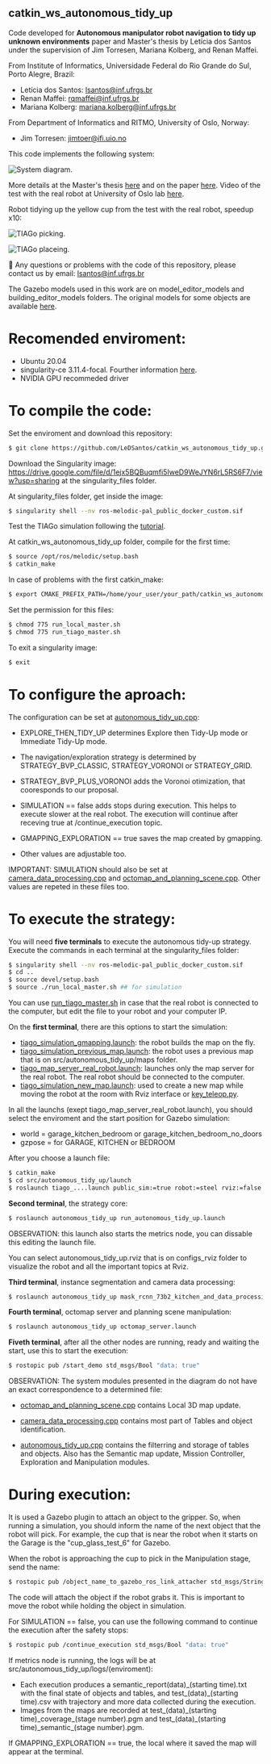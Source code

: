 ## catkin_ws_autonomous_tidy_up

Code developed for **Autonomous manipulator robot navigation to tidy up unknown environments** paper and Master's thesis by Letícia dos Santos under the supervision of Jim Torresen, Mariana Kolberg, and Renan Maffei.

From Institute of Informatics, Universidade Federal do Rio Grande do Sul, Porto Alegre, Brazil:
- Letícia dos Santos: lsantos@inf.ufrgs.br
- Renan Maffei: rqmaffei@inf.ufrgs.br
- Mariana Kolberg: mariana.kolberg@inf.ufrgs.br

From Department of Informatics and RITMO, University of Oslo, Norway:
- Jim Torresen: jimtoer@ifi.uio.no

This code implements the following system:

![System diagram.](images/system_diag.png)

More details at the Master's thesis [here]() and on the paper [here](). Video of the test with the real robot at University of Oslo lab [here](https://www.youtube.com/playlist?list=PL93mJkxVSzyQpZxOhE7NLlZv27-3-pwFS).

Robot tidying up the yellow cup from the test with the real robot, speedup x10:

![TIAGo picking.](images/tiago_picking.gif)

![TIAGo placeing.](images/tiago_placing.gif)

🤖 Any questions or problems with the code of this repository, please contact us by email: lsantos@inf.ufrgs.br

The Gazebo models used in this work are on model_editor_models and building_editor_models folders. The original models for some objects are available [here](https://fuel.gazebosim.org/1.0/LeDSantos/fuel/collections/Autonomous%20manipulator%20robot%20navigation%20to%20tidy%20up%20unknown%20environments%20-%20public%20objects).

# Recomended enviroment:

- Ubuntu 20.04
- singularity-ce 3.11.4-focal. Fourther information [here](singularity_files/READEME.md).
- NVIDIA GPU recommeded driver

# To compile the code:

Set the enviroment and download this repository:

```sh
$ git clone https://github.com/LeDSantos/catkin_ws_autonomous_tidy_up.git
```

Download the Singularity image: https://drive.google.com/file/d/1ejx5BQBuqmfi5IweD9WeJYN6rL5RS6F7/view?usp=sharing at the singularity_files folder. 

At singularity_files folder, get inside the image:

``` sh
$ singularity shell --nv ros-melodic-pal_public_docker_custom.sif
```

Test the TIAGo simulation following the [tutorial](https://wiki.ros.org/Robots/TIAGo/Tutorials/Installation/Testing_simulation).

At catkin_ws_autonomous_tidy_up folder, compile for the first time:

``` sh
$ source /opt/ros/melodic/setup.bash
$ catkin_make
```

In case of problems with the first catkin_make:
```sh
$ export CMAKE_PREFIX_PATH=/home/your_user/your_path/catkin_ws_autonomous_tidy_up/devel:/tiago_public_ws/devel:/opt/ros/melodic
```

Set the permission for this files:

``` sh
$ chmod 775 run_local_master.sh
$ chmod 775 run_tiago_master.sh
```

To exit a singularity image:

``` sh
$ exit
```

# To configure the aproach:

The configuration can be set at [autonomous_tidy_up.cpp](src/autonomous_tidy_up/src/autonomous_tidy_up.cpp):

- EXPLORE_THEN_TIDY_UP determines Explore then Tidy-Up mode or Immediate Tidy-Up mode.

- The navigation/exploration strategy is determined by STRATEGY_BVP_CLASSIC, STRATEGY_VORONOI or STRATEGY_GRID.

 - STRATEGY_BVP_PLUS_VORONOI adds the Voronoi otimization, that cooresponds to our proposal.

- SIMULATION == false adds stops during execution. This helps to execute slower at the real robot. The execution will continue after receving true at /continue_execution topic.

- GMAPPING_EXPLORATION == true saves the map created by gmapping.

- Other values are adjustable too.

IMPORTANT: SIMULATION should also be set at [camera_data_processing.cpp](src/autonomous_tidy_up/src/camera_data_processing.cpp) and [octomap_and_planning_scene.cpp](src/autonomous_tidy_up/src/octomap_and_planning_scene.cpp). Other values are repeted in these files too.

# To execute the strategy:

You will need **five terminals** to execute the autonomous tidy-up strategy. Execute the commands in each terminal at the singularity_files folder:
``` sh
$ singularity shell --nv ros-melodic-pal_public_docker_custom.sif
$ cd ..
$ source devel/setup.bash
$ source ./run_local_master.sh ## for simulation
```

You can use [run_tiago_master.sh](run_tiago_master.sh) in case that the real robot is connected to the computer, but edit the file to your robot and your computer IP.

On the **first terminal**, there are this options to start the simulation:

- [tiago_simulation_gmapping.launch](src/autonomous_tidy_up/launch/tiago_simulation_gmapping.launch): the robot builds the map on the fly.
- [tiago_simulation_previous_map.launch](src/autonomous_tidy_up/launch/tiago_simulation_previous_map.launch): the robot uses a previous map that is on src/autonomous_tidy_up/maps folder.
- [tiago_map_server_real_robot.launch](src/autonomous_tidy_up/launch/tiago_map_server_real_robot.launch): launches only the map server for the real robot. The real robot should be connected to the computer.
- [tiago_simulation_new_map.launch](src/autonomous_tidy_up/launch/tiago_simulation_new_map.launch): used to create a new map while moving the robot at the room with Rviz interface or [key_teleop.py](http://wiki.ros.org/Robots/TIAGo/Tutorials/motions/key_teleop#Running_key_teleop).

In all the launchs (exept tiago_map_server_real_robot.launch), you should select the enviroment and the start position for Gazebo simulation:

- world = garage_kitchen_bedroom or garage_kitchen_bedroom_no_doors
- gzpose = for GARAGE, KITCHEN or BEDROOM

After you choose a launch file:
``` sh
$ catkin_make
$ cd src/autonomous_tidy_up/launch
$ roslaunch tiago_....launch public_sim:=true robot:=steel rviz:=false
```

**Second terminal**, the strategy core:
``` sh
$ roslaunch autonomous_tidy_up run_autonomous_tidy_up.launch
```

OBSERVATION: this launch also starts the metrics node, you can dissable this editing the launch file.

You can select autonomous_tidy_up.rviz that is on configs_rviz folder to visualize the robot and all the important topics at Rviz.

**Third terminal**, instance segmentation and camera data processing:
``` sh
$ roslaunch autonomous_tidy_up mask_rcnn_73b2_kitchen_and_data_processing.launch
```

**Fourth terminal**, octomap server and planning scene manipulation:
``` sh
$ roslaunch autonomous_tidy_up octomap_server.launch
```

**Fiveth terminal**, after all the other nodes are running, ready and waiting the start, use this to start the execution:
``` sh
$ rostopic pub /start_demo std_msgs/Bool "data: true"
```

OBSERVATION: The system modules presented in the diagram do not have an exact correspondence to a determined file:

- [octomap_and_planning_scene.cpp](src/autonomous_tidy_up/src/octomap_and_planning_scene.cpp) contains Local 3D map update. 

- [camera_data_processing.cpp](src/autonomous_tidy_up/src/camera_data_processing.cpp) contains most part of Tables and object identification.

- [autonomous_tidy_up.cpp](src/autonomous_tidy_up/src/autonomous_tidy_up.cpp) contains the filterring and storage of tables and objects. Also has the Semantic map update, Mission Controller, Exploration and Manipulation modules.

# During execution:

It is used a Gazebo plugin to attach an object to the gripper. So, when running a simulation, you should inform the name of the next object that the robot will pick. For example, the cup that is near the robot when it starts on the Garage is the "cup_glass_test_6" for Gazebo.

When the robot is approaching the cup to pick in the Manipulation stage, send the name:
```sh
$ rostopic pub /object_name_to_gazebo_ros_link_attacher std_msgs/String "data: 'cup_glass_test_6'"
```

The code will attach the object if the robot grabs it. This is important to move the robot while holding the object in simulation.

For SIMULATION == false, you can use the following command to continue the execution after the safety stops:
```sh
$ rostopic pub /continue_execution std_msgs/Bool "data: true"
```

If metrics node is running, the logs will be at src/autonomous_tidy_up/logs/(enviroment):
- Each execution produces a semantic_report(data)\_(starting time).txt with the final state of objects and tables, and test_(data)\_(starting time).csv with trajectory and more data collected during the execution.
- Images from the maps are recorded at test_(data)\_(starting time)\_coverage_(stage number).pgm and test_(data)\_(starting time)\_semantic_(stage number).pgm.

If GMAPPING_EXPLORATION == true, the local where it saved the map will appear at the terminal.